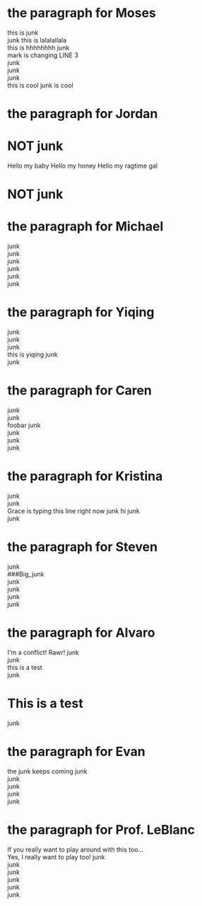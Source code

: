 # the paragraph for Moses
this is junk  
junk this is lalalallala  
this is hhhhhhhh
junk  
mark is changing LINE 3  
junk  
junk  
junk  
this is cool
junk is cool 
  
# the paragraph for Jordan
# NOT junk  
Hello my baby
Hello my honey
Hello my ragtime gal
# NOT junk  
  
# the paragraph for Michael
junk  
junk  
junk  
junk  
junk  
junk  
  
# the paragraph for Yiqing
junk  
junk  
junk  
this is yiqing
junk  
junk  
  
# the paragraph for Caren
junk  
junk  
foobar
junk  
junk  
junk  
junk  
  
# the paragraph for Kristina
junk  
junk  
Grace is typing this line right now
junk  hi
junk  
junk  
  
# the paragraph for Steven
junk  
###Big_junk  
junk  
junk  
junk  
junk  
  
  
# the paragraph for Alvaro 
I'm a conflict! Rawr!
junk  
junk  
this is a test  
junk  
# This is a test    
junk  
  
# the paragraph for Evan
the junk keeps coming
junk  
junk  
junk  
junk  
junk  
  
# the paragraph for Prof. LeBlanc
If you really want to play around with this too...  
Yes, I really want to play too!
junk  
junk  
junk  
junk  
junk  
junk  
                                              
